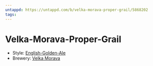 ```yaml
---
untappd: https://untappd.com/b/velka-morava-proper-grail/5868202
tags:
---
```


# Velka-Morava-Proper-Grail

- Style: [English-Golden-Ale](English-Golden-Ale.md)
- Brewery: [Velka Morava](Velka%20Morava.md)